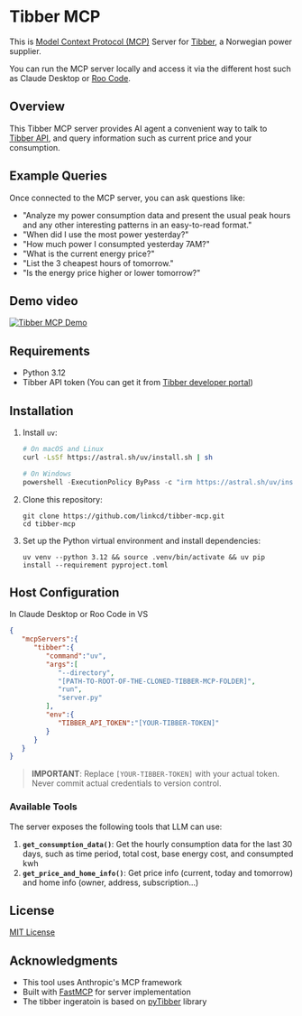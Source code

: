 # Tibber MCP
This is [Model Context Protocol (MCP)](https://modelcontextprotocol.io/introduction) Server for [Tibber](https://tibber.com/), a Norwegian power supplier. 

You can run the MCP server locally and access it via the different host such as Claude Desktop or [Roo Code](https://marketplace.visualstudio.com/items?itemName=RooVeterinaryInc.roo-cline).

## Overview
This Tibber MCP server provides AI agent a convenient way to talk to [Tibber API](https://developer.tibber.com/docs), and query information such as current price and your consumption.

## Example Queries
Once connected to the MCP server, you can ask questions like:
- "Analyze my power consumption data and present the usual peak hours and any other interesting patterns in an easy-to-read format."
- "When did I use the most power yesterday?"
- "How much power I consumpted yesterday 7AM?"
- "What is the current energy price?"
- "List the 3 cheapest hours of tomorrow."
- "Is the energy price higher or lower tomorrow?"

## Demo video
[![Tibber MCP Demo](https://img.youtube.com/vi/FiqKPa9i6V4/0.jpg)](https://www.youtube.com/watch?v=FiqKPa9i6V4)


## Requirements
- Python 3.12
- Tibber API token (You can get it from [Tibber developer portal](https://developer.tibber.com/settings/access-token))

## Installation
1. Install `uv`:
   ```bash
   # On macOS and Linux
   curl -LsSf https://astral.sh/uv/install.sh | sh
   ```
   
   ```powershell
   # On Windows
   powershell -ExecutionPolicy ByPass -c "irm https://astral.sh/uv/install.ps1 | iex"
   ```

2. Clone this repository:
   ```
   git clone https://github.com/linkcd/tibber-mcp.git
   cd tibber-mcp
   ```

3. Set up the Python virtual environment and install dependencies:
   ```
   uv venv --python 3.12 && source .venv/bin/activate && uv pip install --requirement pyproject.toml
   ```

## Host Configuration
In Claude Desktop or Roo Code in VS
```json
{
   "mcpServers":{
      "tibber":{
         "command":"uv",
         "args":[
            "--directory",
            "[PATH-TO-ROOT-OF-THE-CLONED-TIBBER-MCP-FOLDER]",
            "run",
            "server.py"
         ],
         "env":{
            "TIBBER_API_TOKEN":"[YOUR-TIBBER-TOKEN]"
         }
      }
   }
}
```
> **IMPORTANT**: Replace `[YOUR-TIBBER-TOKEN]` with your actual token. Never commit actual credentials to version control.


### Available Tools
The server exposes the following tools that LLM can use:
1. **`get_consumption_data()`**: Get the hourly consumption data for the last 30 days, such as time period, total cost, base energy cost, and consumpted kwh
2. **`get_price_and_home_info()`**: Get price info (current, today and tomorrow) and home info (owner, address, subscription...)


## License
[MIT License](LICENSE)

## Acknowledgments
- This tool uses Anthropic's MCP framework
- Built with [FastMCP](https://github.com/jlowin/fastmcp) for server implementation
- The tibber ingeratoin is based on [pyTibber](https://github.com/Danielhiversen/pyTibber) library

